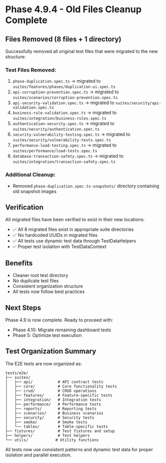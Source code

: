 # Phase 4.9.4 - Old Files Cleanup Complete

## Files Removed (8 files + 1 directory)

Successfully removed all original test files that were migrated to the new structure:

### Test Files Removed:
1. `phase-duplication.spec.ts` → migrated to `suites/features/phases/duplication-ui.spec.ts`
2. `api-corruption-prevention.spec.ts` → migrated to `suites/scenarios/corruption-prevention.spec.ts`
3. `api-security-validation.spec.ts` → migrated to `suites/security/api-validation.spec.ts`
4. `business-rule-validation.spec.ts` → migrated to `suites/integration/business-rules.spec.ts`
5. `authentication-security.spec.ts` → migrated to `suites/security/authentication.spec.ts`
6. `security-vulnerability-testing.spec.ts` → migrated to `suites/security/vulnerability-tests.spec.ts`
7. `performance-load-testing.spec.ts` → migrated to `suites/performance/load-tests.spec.ts`
8. `database-transaction-safety.spec.ts` → migrated to `suites/integration/transaction-safety.spec.ts`

### Additional Cleanup:
- Removed `phase-duplication.spec.ts-snapshots/` directory containing old snapshot images

## Verification

All migrated files have been verified to exist in their new locations:
- ✅ All 8 migrated files exist in appropriate suite directories
- ✅ No hardcoded UUIDs in migrated files
- ✅ All tests use dynamic test data through TestDataHelpers
- ✅ Proper test isolation with TestDataContext

## Benefits

- Cleaner root test directory
- No duplicate test files
- Consistent organization structure
- All tests now follow best practices

## Next Steps

Phase 4.9 is now complete. Ready to proceed with:
- Phase 4.10: Migrate remaining dashboard tests
- Phase 5: Optimize test execution

## Test Organization Summary

The E2E tests are now organized as:
```
tests/e2e/
├── suites/
│   ├── api/           # API contract tests
│   ├── core/          # Core functionality tests
│   ├── crud/          # CRUD operations
│   ├── features/      # Feature-specific tests
│   ├── integration/   # Integration tests
│   ├── performance/   # Performance tests
│   ├── reports/       # Reporting tests
│   ├── scenarios/     # Business scenarios
│   ├── security/      # Security tests
│   ├── smoke/         # Smoke tests
│   └── tables/        # Table-specific tests
├── fixtures/          # Test fixtures and setup
├── helpers/           # Test helpers
└── utils/            # Utility functions
```

All tests now use consistent patterns and dynamic test data for proper isolation and parallel execution.